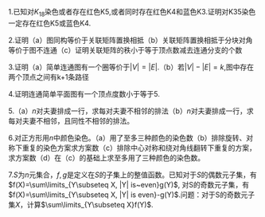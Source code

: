 1.已知对$K_{18}$染色或者存在红色K5,或者同时存在红色K4和蓝色K3.证明对K35染色一定存在红色K5或蓝色K4.

2.证明（a）图同构等价于关联矩阵置换相抵（b）关联矩阵置换相抵于分块对角等价于图不连通（c）证明关联矩阵的秩小于等于顶点数减去连通分支的个数

3.证明（a）简单连通图有一个圈等价于$|V|=|E|$.（b）若$|V|-|E|=k$,图中存在两个顶点之间有k+1条路径

4.证明连通简单平面图有一个顶点度数小于等于5.

5.（a）$n$对夫妻排成一行，求每对夫妻不相邻的排法（b）$n$对夫妻排成一行，求每对夫妻不相邻，且同性不相邻的排法。

6.对正方形用$n$中颜色染色。（a）用了至多三种颜色的染色数（b）排除旋转、对称下重复的染色方案求方案数（c）排除中心对称和绕对角线翻转下重复的方案，求方案数（d）在（c）的基础上求至多用了三种颜色的染色数。

7.$S$为$n$元集合，$f,g$是定义在$S$的子集上的整值函数。已知对于$S$的偶数元子集，有$f(X)=\sum\limits_{Y\subseteq X, |Y| is~even}g(Y)$, 对S的奇数元子集，有$f(X)=\sum\limits_{Y\subseteq X, |Y| is even}-g(Y)$.问题：对于S的奇数元子集$X$，计算$\sum\limits_{Y\subseteq X}f(Y)$.

